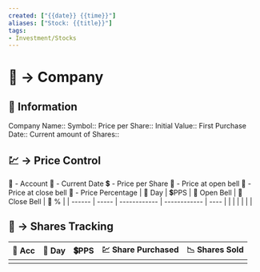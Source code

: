 ```yaml
---
created: ["{{date}} {{time}}"]
aliases: ["Stock: {{title}}"]
tags:
- Investment/Stocks
---
```


# 🏦 -> Company

## 📢 Information
Company Name::
Symbol::
Price per Share::
Initial Value::
First Purchase Date::
Current amount of Shares::

## 💹 -> Price Control
🔰 - Account
📆 - Current Date
💲 - Price per Share
🔔 - Price at open bell
🔕 - Price at close bell
💱 - Price Percentage
| 📆 Day | 💲PPS | 🔔 Open Bell | 🔕Close Bell | 💱 % |
| ------ | ----- | ------------ | ------------ | ---- |
|        |       |              |              |      |

## 🔄 -> Shares Tracking

| 🔰 Acc | 📆 Day | 💲PPS | 💹 Share Purchased | 📉 Shares Sold |
| ------ | ------ | ----- | ------------------ | -------------- |
|        |        |       |                    |                |